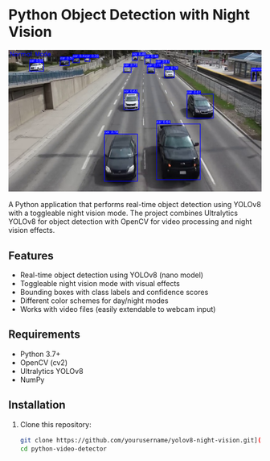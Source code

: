 
# Python Object Detection with Night Vision

![Demo](detect.PNG)

A Python application that performs real-time object detection using YOLOv8 with a toggleable night vision mode. The project combines Ultralytics YOLOv8 for object detection with OpenCV for video processing and night vision effects.

## Features

- Real-time object detection using YOLOv8 (nano model)
- Toggleable night vision mode with visual effects
- Bounding boxes with class labels and confidence scores
- Different color schemes for day/night modes
- Works with video files (easily extendable to webcam input)

## Requirements

- Python 3.7+
- OpenCV (cv2)
- Ultralytics YOLOv8
- NumPy

## Installation

1. Clone this repository:
   ```bash
   git clone https://github.com/yourusername/yolov8-night-vision.git](https://github.com/zeroident0/Python-Video-Detector.git
   cd python-video-detector
